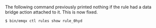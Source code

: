 The following command previously printed nothing if the rule had a data bridge action attached to it. This is now fixed.

    $ bin/emqx ctl rules show rule_0hyd
